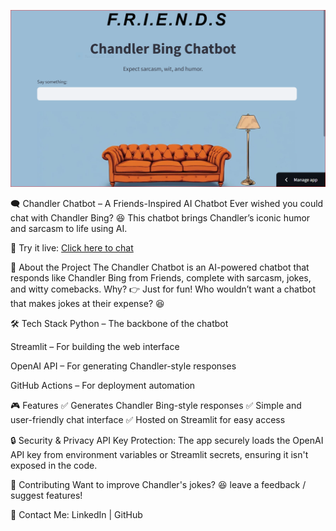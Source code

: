 ![Banner](https://raw.githubusercontent.com/asmaahmad5/Chandler-Bing-Inspired-Chatbot/refs/heads/main/Preview.PNG)

🗨️ Chandler Chatbot – A Friends-Inspired AI Chatbot
Ever wished you could chat with Chandler Bing? 😆 This chatbot brings Chandler’s iconic humor and sarcasm to life using AI.

🚀 Try it live: [Click here to chat](https://chandler-chat-bot-friends.streamlit.app/)

📌 About the Project
The Chandler Chatbot is an AI-powered chatbot that responds like Chandler Bing from Friends, complete with sarcasm, jokes, and witty comebacks.
Why?
👉 Just for fun! Who wouldn’t want a chatbot that makes jokes at their expense? 😆

🛠 Tech Stack
Python – The backbone of the chatbot

Streamlit – For building the web interface

OpenAI API – For generating Chandler-style responses

GitHub Actions – For deployment automation

🎮 Features
✅ Generates Chandler Bing-style responses
✅ Simple and user-friendly chat interface
✅ Hosted on Streamlit for easy access

🔒 Security & Privacy
API Key Protection: The app securely loads the OpenAI API key from environment variables or Streamlit secrets, ensuring it isn't exposed in the code.

🤝 Contributing
Want to improve Chandler's jokes? 😆 leave a feedback / suggest features!

📩 Contact Me: LinkedIn | GitHub
